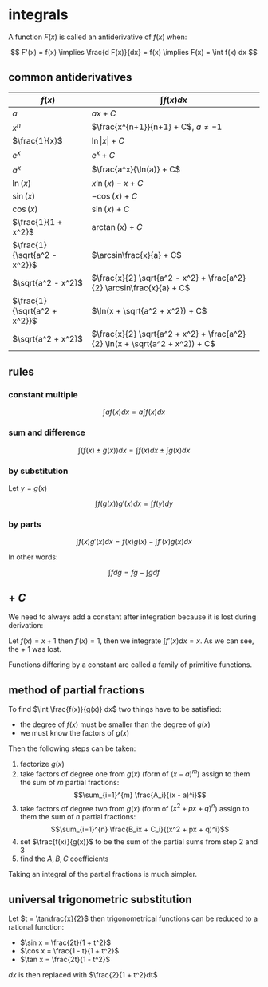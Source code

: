 # integrals

A function $F(x)$ is called an antiderivative of $f(x)$ when:

$$
	F'(x) = f(x) \implies \frac{d F(x)}{dx} = f(x) \implies F(x) = \int f(x) dx
$$

## common antiderivatives

| $f(x)$                       | $\int f(x) dx$                                                               |
| ---------------------------- | ---------------------------------------------------------------------------- |
| $a$                          | $ax + C$                                                                     |
| $x^n$                        | $\frac{x^{n+1}}{n+1} + C$, $a \ne -1$                                        |
| $\frac{1}{x}$                | $\ln\vert x \vert + C$                                                       |
| $e^x$                        | $e^x + C$                                                                    |
| $a^x$                        | $\frac{a^x}{\ln(a)} + C$                                                     |
| $\ln(x)$                     | $x\ln(x) - x + C$                                                            |
| $\sin(x)$                    | $-\cos(x) + C$                                                               |
| $\cos(x)$                    | $\sin(x) + C$                                                                |
| $\frac{1}{1 + x^2}$          | $\arctan(x) + C$                                                             |
| $\frac{1}{\sqrt{a^2 - x^2}}$ | $\arcsin\frac{x}{a} + C$                                                     |
| $\sqrt{a^2 - x^2}$           | $\frac{x}{2} \sqrt{a^2 - x^2} + \frac{a^2}{2} \arcsin\frac{x}{a} + C$        |
| $\frac{1}{\sqrt{a^2 + x^2}}$ | $\ln(x + \sqrt{a^2 + x^2}) + C$                                              |
| $\sqrt{a^2 + x^2}$           | $\frac{x}{2} \sqrt{a^2 + x^2} + \frac{a^2}{2} \ln(x + \sqrt{a^2 + x^2}) + C$ |

## rules

### constant multiple

$$
	\int af(x) dx = a \int f(x) dx
$$

### sum and difference

$$
	\int (f(x) \pm g(x)) dx = \int f(x) dx \pm \int g(x) dx
$$

### by substitution

Let $y = g(x)$

$$
	\int f(g(x))g'(x) dx = \int f(y)dy
$$

### by parts

$$
	\int f(x)g'(x)dx = f(x)g(x) - \int f'(x)g(x)dx
$$

In other words:

$$
	\int fdg = fg - \int gdf
$$

## $+\ C$

We need to always add a constant after integration because it is lost during derivation:

Let $f(x) = x + 1$ then $f'(x) = 1$, then we integrate $\int f'(x) dx = x$. As we can see, the $+\ 1$ was lost.

Functions differing by a constant are called a family of primitive functions.

## method of partial fractions

To find $\int \frac{f(x)}{g(x)} dx$ two things have to be satisfied:

- the degree of $f(x)$ must be smaller than the degree of $g(x)$
- we must know the factors of $g(x)$

Then the following steps can be taken:

1. factorize $g(x)$
2. take factors of degree one from $g(x)$ (form of $(x - a)^m$) assign to them the sum of $m$ partial fractions:
   $$\sum_{i=1}^{m} \frac{A_i}{(x - a)^i}$$
3. take factors of degree two from $g(x)$ (form of $(x^2 + px + q)^n$) assign to them the sum of $n$ partial fractions:
   $$\sum_{i=1}^{n} \frac{B_ix + C_i}{(x^2 + px + q)^i}$$
4. set $\frac{f(x)}{g(x)}$ to be the sum of the partial sums from step 2 and 3
5. find the $A, B, C$ coefficients

Taking an integral of the partial fractions is much simpler.

## universal trigonometric substitution

Let $t = \tan\frac{x}{2}$ then trigonometrical functions can be reduced to a rational function:

- $\sin x = \frac{2t}{1 + t^2}$
- $\cos x = \frac{1 - t}{1 + t^2}$
- $\tan x = \frac{2t}{1 - t^2}$

$dx$ is then replaced with $\frac{2}{1 + t^2}dt$
